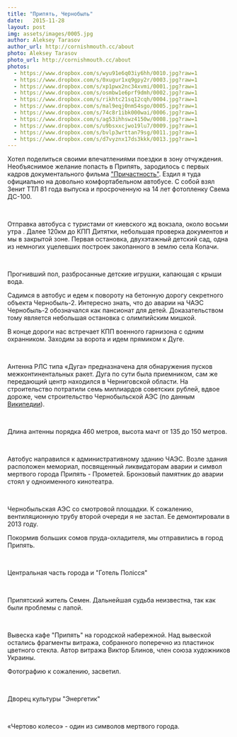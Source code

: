```yaml
---
title: "Припять, Чернобыль"
date:   2015-11-28
layout: post
img: assets/images/0005.jpg
author: Aleksey Tarasov
author_url: http://cornishmouth.cc/about
photo: Aleksey Tarasov
photo_url: http://cornishmouth.cc/about
photos: 
  - https://www.dropbox.com/s/wyu91e6q03iy6hh/0010.jpg?raw=1
  - https://www.dropbox.com/s/0xugur1xq9gpy2r/0003.jpg?raw=1
  - https://www.dropbox.com/s/xp1pwx2nc34xvmi/0001.jpg?raw=1
  - https://www.dropbox.com/s/osmbw1e6prf9dmh/0002.jpg?raw=1
  - https://www.dropbox.com/s/rikhtc21sq12cqh/0004.jpg?raw=1
  - https://www.dropbox.com/s/mal9eqj0nm54sgo/0005.jpg?raw=1
  - https://www.dropbox.com/s/74c8r1ibk000wai/0006.jpg?raw=1
  - https://www.dropbox.com/s/ag53ihhswz4150w/0008.jpg?raw=1
  - https://www.dropbox.com/s/u9bsxxcjwo19lu7/0009.jpg?raw=1
  - https://www.dropbox.com/s/bvlp3wrttan79sg/0011.jpg?raw=1
  - https://www.dropbox.com/s/d7vyznx17ds3kkk/0013.jpg?raw=1
--- 
```


Хотел поделиться своими впечатлениями поездки в зону отчуждения. Необъяснимое желание попасть в Припять, зародилось с первых кадров документального фильма ["Причастность"](https://www.youtube.com/watch?v=k2bVEh2RG7M). Ездил я туда официально на довольно комфортабельном автобусе. С собой взял Зенит ТТЛ 81 года выпуска и просроченную на 14 лет фотопленку Свема ДС-100.

<!--more-->

<br>

Отправка автобуса с туристами от киевского жд вокзала, около восьми утра . Далее 120км до КПП Дитятки, 
небольшая проверка документов и мы в закрытой зоне. Первая остановка, двухэтажный детский сад, одна из немногих уцелевших построек закопанного в землю села Копачи.

<br>

Прогнивший пол, разбросанные детские игрушки, капающая с крыши вода.

Садимся в автобус и едем к повороту на бетонную дорогу секретного объекта Чернобыль-2. Интересно знать, что до аварии на ЧАЭС Чернобыль-2 обозначался как пансионат для детей. Доказательством тому является небольшая остановка с олимпийским мишкой.

В конце дороги нас встречает КПП военного гарнизона с одним охранником. Заходим за ворота и идем прямиком к Дуге.

<br>

Антенна РЛС типа «Дуга» предназначена для обнаружения пусков межконтинентальных ракет. Дуга по сути была приемником, сам же передающий центр находился в Черниговской области. На строительство потратили семь миллиардов советских рублей, вдвое дороже, чем строительство Чернобыльской АЭС (по данным [Википедии](https://ru.wikipedia.org/wiki/%D0%94%D1%83%D0%B3%D0%B0_%28%D1%80%D0%B0%D0%B4%D0%B8%D0%BE%D0%BB%D0%BE%D0%BA%D0%B0%D1%86%D0%B8%D0%BE%D0%BD%D0%BD%D0%B0%D1%8F_%D1%81%D1%82%D0%B0%D0%BD%D1%86%D0%B8%D1%8F%29)).

<br>

Длина антенны порядка 460 метров, высота мачт от 135 до 150 метров.

<br>

Автобус направился к административному зданию ЧАЭС. Возле здания расположен мемориал, посвященный ликвидаторам аварии и символ мертвого города Припять - Прометей. Бронзовый памятник до аварии стоял у одноименного кинотеатра.

<br>

Чернобыльская АЭС со смотровой площадки. К сожалению, вентиляционную трубу второй очереди я не застал. Ее демонтировали в 2013 году.

Покормив больших сомов пруда-охладителя, мы отправились в город Припять.

<br>

Центральная часть города и "Готель Полiсся"

<br>

Припятский житель Семен. Дальнейшая судьба неизвестна, так как были проблемы с лапой. 

<br>

Вывеска кафе "Припять" на городской набережной. Над вывеской остались фрагменты витража, собранного поперечно из пластинок цветного стекла. Автор витража Виктор Блинов, член союза художников Украины.

Фотографию к сожалению, засветил.

<br>

Дворец культуры "Энергетик"

<br>

«Чертово колесо» - один из символов мертвого города.
